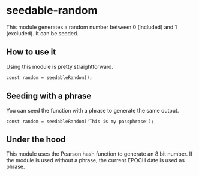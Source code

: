 # seedable-random

This module generates a random number between 0 (included) and 1 (excluded). It can be seeded.

## How to use it

Using this module is pretty straightforward.

```
const random = seedableRandom();
```

## Seeding with a phrase

You can seed the function with a phrase to generate the same output.

```
const random = seedableRandom('This is my passphrase');
```

## Under the hood

This module uses the Pearson hash function to generate an 8 bit number. If the module is used without a phrase, the current EPOCH date is used as phrase.

